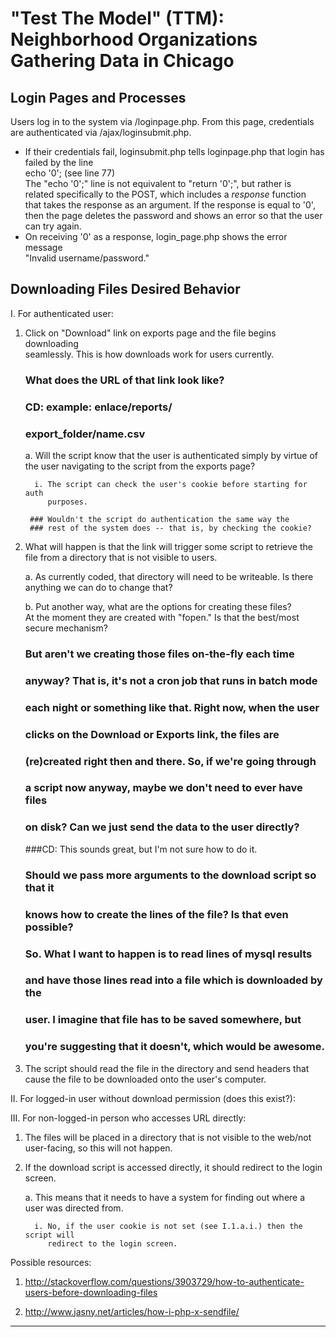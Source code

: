 "Test The Model" (TTM): Neighborhood Organizations Gathering Data in Chicago
============================================================================

Login Pages and Processes
-------------------------

Users log in to the system via /loginpage.php.  From this page, credentials  
are authenticated via /ajax/loginsubmit.php.  

* If their credentials fail, loginsubmit.php tells loginpage.php that login has  
  failed by the line  
  echo '0'; (see line 77)  
  The "echo '0';" line is not equivalent to "return '0';", but rather is  
  related specifically to the POST, which includes a _response_ function  
  that takes the response as an argument.  If the response is equal to '0',  
  then the page deletes the password and shows an error so that the user  
  can try again.
* On receiving '0' as a response, login_page.php shows the error message  
  "Invalid username/password."



Downloading Files Desired Behavior
--------------

I. For authenticated user:

1. Click on "Download" link on exports page and the file begins downloading   
seamlessly.  This is how downloads work for users currently.
     
     ### What does the URL of that link look like?  
     ### CD: example: enlace/reports/  
     ###              export_folder/name.csv  

     a. Will the script know that the user is authenticated simply by virtue of   
        the user navigating to the script from the exports page?

         i. The script can check the user's cookie before starting for auth
            purposes.

        ### Wouldn't the script do authentication the same way the
        ### rest of the system does -- that is, by checking the cookie?


2. What will happen is that the link will trigger some script to retrieve the
file from a directory that is not visible to users.
     
     a. As currently coded, that directory will need to be writeable.  Is there
        anything we can do to change that?
     
     b. Put another way, what are the options for creating these files?  
        At the moment they are created with "fopen."  Is that the best/most
        secure mechanism?

     ### But aren't we creating those files on-the-fly each time  
     ### anyway?  That is, it's not a cron job that runs in batch mode  
     ### each night or something like that.  Right now, when the user  
     ### clicks on the Download or Exports link, the files are  
     ### (re)created right then and there.  So, if we're going through  
     ### a script now anyway, maybe we don't need to ever have files  
     ### on disk?  Can we just send the data to the user directly?  

     ###CD: This sounds great, but I'm not sure how to do it.  
     ###    Should we pass more arguments to the download script so that it  
     ###    knows how to create the lines of the file?  Is that even possible?  
     ###    So.  What I want to happen is to read lines of mysql results  
     ###    and have those lines read into a file which is downloaded by the   
     ###    user.  I imagine that file has to be saved somewhere, but   
     ###    you're suggesting that it doesn't, which would be awesome.  
     

3. The script should read the file in the directory and send headers that cause
the file to be downloaded onto the user's computer.

II. For logged-in user without download permission (does this exist?):

III. For non-logged-in person who accesses URL directly:

1. The files will be placed in a directory that is not visible to the web/not
   user-facing, so this will not happen.
2. If the download script is accessed directly, it should redirect 
   to the login screen.

     a. This means that it needs to have a system for finding out where a user
      was directed from.

         i. No, if the user cookie is not set (see I.1.a.i.) then the script will
            redirect to the login screen.


Possible resources:

1. http://stackoverflow.com/questions/3903729/how-to-authenticate-users-before-downloading-files

2. http://www.jasny.net/articles/how-i-php-x-sendfile/

--------------------------------------------

